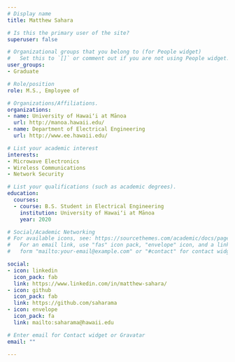 ```yaml
---
# Display name
title: Matthew Sahara

# Is this the primary user of the site?
superuser: false

# Organizational groups that you belong to (for People widget)
#   Set this to `[]` or comment out if you are not using People widget.
user_groups:
- Graduate

# Role/position
role: M.S., Employee of

# Organizations/Affiliations.
organizations:
- name: University of Hawaiʻi at Mānoa
  url: http://manoa.hawaii.edu/
- name: Department of Electrical Engineering
  url: http://www.ee.hawaii.edu/

# List your academic interest
interests:
- Microwave Electronics
- Wireless Communications
- Network Security

# List your qualifications (such as academic degrees).
education:
  courses:
  - course: B.S. Student in Electrical Engineering
    institution: University of Hawaiʻi at Mānoa
    year: 2020

# Social/Academic Networking
# For available icons, see: https://sourcethemes.com/academic/docs/page-builder/#icons
#   For an email link, use "fas" icon pack, "envelope" icon, and a link in the
#   form "mailto:your-email@example.com" or "#contact" for contact widget.

social:
- icon: linkedin
  icon_pack: fab
  link: https://www.linkedin.com/in/matthew-sahara/
- icon: github
  icon_pack: fab
  link: https://github.com/saharama
- icon: envelope
  icon_pack: fa
  link: mailto:saharama@hawaii.edu

# Enter email for Contact widget or Gravatar
email: ""

---
```


